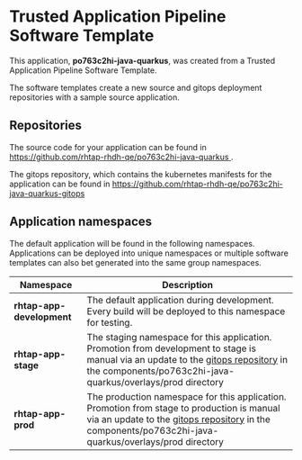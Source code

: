 # Trusted Application Pipeline Software Template

This application, **po763c2hi-java-quarkus**, was created from a Trusted Application Pipeline Software Template.

The software templates create a new source and gitops deployment repositories with a sample source application. 

## Repositories

The source code for your application can be found in [https://github.com/rhtap-rhdh-qe/po763c2hi-java-quarkus ](https://github.com/rhtap-rhdh-qe/po763c2hi-java-quarkus ).
 
The gitops repository, which contains the kubernetes manifests for the application can be found in 
[https://github.com/rhtap-rhdh-qe/po763c2hi-java-quarkus-gitops ](https://github.com/rhtap-rhdh-qe/po763c2hi-java-quarkus-gitops ) 

## Application namespaces 

The default application will be found in the following namespaces. Applications can be deployed into unique namespaces or multiple software templates can also bet generated into the same group namespaces.  

|  Namespace   |  Description   |  
| -------- | -------- |   
| **rhtap-app-development** | The default application during development. Every build will be deployed to this namespace for testing. | 
| **rhtap-app-stage** | The staging namespace for this application. Promotion from development to stage is manual via an update to the [gitops repository](https://github.com/rhtap-rhdh-qe/po763c2hi-java-quarkus-gitops ) in the components/po763c2hi-java-quarkus/overlays/prod directory |  
| **rhtap-app-prod** | The production namespace for this application. Promotion from stage to production is manual via an update to the [gitops repository](https://github.com/rhtap-rhdh-qe/po763c2hi-java-quarkus-gitops ) in the components/po763c2hi-java-quarkus/overlays/prod directory | 
